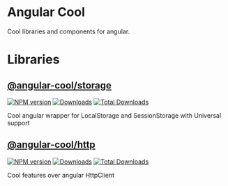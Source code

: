 [storage-npm-url]: https://npmjs.org/package/@angular-cool/storage
[storage-npm-image]: https://img.shields.io/npm/v/@angular-cool/storage.svg
[storage-downloads-image]: https://img.shields.io/npm/dm/@angular-cool/storage.svg
[storage-total-downloads-image]: https://img.shields.io/npm/dt/@angular-cool/storage.svg

[http-npm-url]: https://npmjs.org/package/@angular-cool/http
[http-npm-image]: https://img.shields.io/npm/v/@angular-cool/http.svg
[http-downloads-image]: https://img.shields.io/npm/dm/@angular-cool/http.svg
[http-total-downloads-image]: https://img.shields.io/npm/dt/@angular-cool/http.svg

# Angular Cool

Cool libraries and components for angular.

# Libraries

## [@angular-cool/storage](/projects/storage/README.md) 
[![NPM version][storage-npm-image]][storage-npm-url] [![Downloads][storage-downloads-image]][storage-npm-url]  [![Total Downloads][storage-total-downloads-image]][storage-npm-url]

Cool angular wrapper for LocalStorage and SessionStorage with Universal support

## [@angular-cool/http](/projects/http/README.md) 
[![NPM version][http-npm-image]][http-npm-url] [![Downloads][http-downloads-image]][http-npm-url]  [![Total Downloads][http-total-downloads-image]][http-npm-url]

Cool features over angular HttpClient

